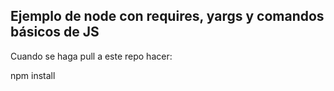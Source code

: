 

## Ejemplo de node con requires, yargs y comandos básicos de JS

Cuando se haga pull a este repo hacer:

npm install